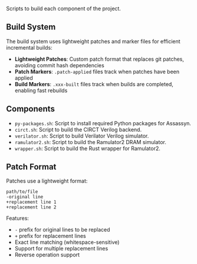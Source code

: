 Scripts to build each component of the project.

## Build System

The build system uses lightweight patches and marker files for efficient incremental builds:

- **Lightweight Patches**: Custom patch format that replaces git patches, avoiding commit hash dependencies
- **Patch Markers**: `.patch-applied` files track when patches have been applied
- **Build Markers**: `.xxx-built` files track when builds are completed, enabling fast rebuilds

## Components

- `py-packages.sh`: Script to install required Python packages for Assassyn.
- `circt.sh`: Script to build the CIRCT Verilog backend.
- `verilator.sh`: Script to build Verilator Verilog simulator.
- `ramulator2.sh`: Script to build the Ramulator2 DRAM simulator.
- `wrapper.sh`: Script to build the Rust wrapper for Ramulator2.

## Patch Format

Patches use a lightweight format:
```
path/to/file
-original line
+replacement line 1
+replacement line 2
```

Features:
- `-` prefix for original lines to be replaced
- `+` prefix for replacement lines
- Exact line matching (whitespace-sensitive)
- Support for multiple replacement lines
- Reverse operation support
